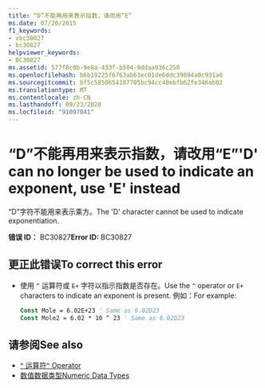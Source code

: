 ```yaml
---
title: “D”不能再用来表示指数，请改用“E”
ms.date: 07/20/2015
f1_keywords:
- vbc30827
- bc30827
helpviewer_keywords:
- BC30827
ms.assetid: 577f8c0b-9e8a-433f-b504-9ddaa936c250
ms.openlocfilehash: b6b19225f6763ab63ec01de6ddc39894a0c931a6
ms.sourcegitcommit: bf5c5850654187705bc94cc40ebfb62fe346ab02
ms.translationtype: MT
ms.contentlocale: zh-CN
ms.lasthandoff: 09/23/2020
ms.locfileid: "91097041"
---
```

# <a name="d-can-no-longer-be-used-to-indicate-an-exponent-use-e-instead"></a><span data-ttu-id="1edaf-102">“D”不能再用来表示指数，请改用“E”</span><span class="sxs-lookup"><span data-stu-id="1edaf-102">'D' can no longer be used to indicate an exponent, use 'E' instead</span></span>

<span data-ttu-id="1edaf-103">“D”字符不能用来表示乘方。</span><span class="sxs-lookup"><span data-stu-id="1edaf-103">The 'D' character cannot be used to indicate exponentiation.</span></span>  
  
 <span data-ttu-id="1edaf-104">**错误 ID：** BC30827</span><span class="sxs-lookup"><span data-stu-id="1edaf-104">**Error ID:** BC30827</span></span>  
  
## <a name="to-correct-this-error"></a><span data-ttu-id="1edaf-105">更正此错误</span><span class="sxs-lookup"><span data-stu-id="1edaf-105">To correct this error</span></span>  
  
- <span data-ttu-id="1edaf-106">使用 `^` 运算符或 `E+` 字符以指示指数是否存在。</span><span class="sxs-lookup"><span data-stu-id="1edaf-106">Use the `^` operator or `E+` characters to indicate an exponent is present.</span></span> <span data-ttu-id="1edaf-107">例如：</span><span class="sxs-lookup"><span data-stu-id="1edaf-107">For example:</span></span>  
  
    ```vb  
    Const Mole = 6.02E+23 ' Same as 6.02D23  
    Const Mole2 = 6.02 * 10 ^ 23 ' Same as 6.02D23  
    ```  
  
## <a name="see-also"></a><span data-ttu-id="1edaf-108">请参阅</span><span class="sxs-lookup"><span data-stu-id="1edaf-108">See also</span></span>

- [<span data-ttu-id="1edaf-109">^ 运算符</span><span class="sxs-lookup"><span data-stu-id="1edaf-109">^ Operator</span></span>](../language-reference/operators/exponentiation-operator.md)
- [<span data-ttu-id="1edaf-110">数值数据类型</span><span class="sxs-lookup"><span data-stu-id="1edaf-110">Numeric Data Types</span></span>](../programming-guide/language-features/data-types/numeric-data-types.md)
